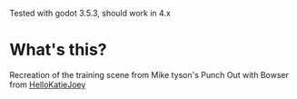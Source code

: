 Tested with godot 3.5.3, should work in 4.x

# What's this?
Recreation of the training scene from Mike tyson's Punch Out with Bowser from [HelloKatieJoey](https://www.twitch.tv/hellokatiejoey)
